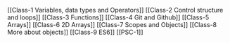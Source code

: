 [[Class-1 Variables, data types and Operators]]
[[Class-2 Control structure and loops]]
[[Class-3 Functions]]
[[Class-4 Git and Github]]
[[Class-5 Arrays]]
[[Class-6 2D Arrays]]
[[Class-7 Scopes and Objects]]
[[Class-8 More about objects]]
[[Class-9 ES6]]
[[PSC-1]]

